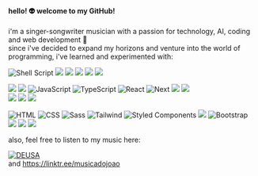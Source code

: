 #### hello! 👽 welcome to my GitHub!
i'm a singer-songwriter musician with a passion for technology, AI, coding and web development 🤖<br>
since i've decided to expand my horizons and venture into the world of programming, i've learned and experimented with:</p>
<p>
  <img src="https://img.shields.io/badge/Shell_Script-121011?style=flat&logo=gnu-bash&logoColor=white" alt="Shell Script" />
  <img src="https://img.shields.io/badge/GIT-E44C30?style=flat&logo=git&logoColor=white" />
  <img src="https://img.shields.io/badge/Oracle-F80000?style=flat&logo=Oracle&logoColor=white" />
  <img src="https://img.shields.io/badge/MariaDB-003545?style=flat&logo=mariadb&logoColor=white" />
  <img src="https://img.shields.io/badge/MySQL-4AB7F1?style=flat&logo=mysql&logoColor=white" />
  <img src="https://img.shields.io/badge/SQLite-07405E?style=flat&logo=sqlite&logoColor=white" />
</p>
<p>
  <img src="https://img.shields.io/badge/C-00599C?style=flat&logo=c&logoColor=white" />
  <img src="https://img.shields.io/badge/Java-ED8B00?style=flat&logo=openjdk&logoColor=white" />
  <img src="https://img.shields.io/badge/JavaScript-F7DF1E?style=flat&logo=javascript&logoColor=black" alt="JavaScript" />
  <img src="https://img.shields.io/badge/TypeScript-007ACC?style=flat&logo=typescript&logoColor=white" alt="TypeScript" />
  <img src="https://img.shields.io/badge/-React-333333?style=flat&logo=react" alt="React" />
  <img src="https://img.shields.io/badge/Next.js-000000?style=flat&logo=vercel&logoColor=white" alt="Next" />
  <img src="https://img.shields.io/badge/Express.js-79D442?style=flat" />
  <img src="https://img.shields.io/badge/Node.js-43853D?style=flat&logo=node.js&logoColor=white" />
  <br>
  <img src="https://img.shields.io/badge/Redux-593D88?style=flat&logo=redux&logoColor=white" />
  <img src="https://img.shields.io/badge/React_Router-CA4245?style=flat&logo=react-router&logoColor=white" />
  <img src="https://img.shields.io/badge/jQuery-0769AD?style=flat&logo=jquery&logoColor=white" />
</p>
<p>
  <img src="https://img.shields.io/badge/-HTML-F5BB80?style=flat&logo=HTML5" alt="HTML" />
  <img src="https://img.shields.io/badge/-CSS-FFFFFF?style=flat&logo=CSS3&logoColor=1572B6" alt="CSS" />
  <img src="https://img.shields.io/badge/-Sass-CC6699?style=flat&logo=sass&logoColor=white" alt="Sass" />
  <img src="https://img.shields.io/badge/Tailwind_CSS-38B2AC?style=flat&logo=tailwind-css&logoColor=white" alt="Tailwind" />
  <img src="https://img.shields.io/badge/styled--components-DB7093?style=flat&logo=styled-components&logoColor=white" alt="Styled Components" />
  <img src="https://img.shields.io/badge/Material--UI-0081CB?style=flat&logo=material-ui&logoColor=white" />
  <img src="https://img.shields.io/badge/Bootstrap-563D7C?style=flat&logo=bootstrap&logoColor=white" alt="Bootstrap" /> 
  <br>
  <img src="https://img.shields.io/badge/eslint-3A33D1?style=flat&logo=eslint&logoColor=white" />
  <img src="https://img.shields.io/badge/prettier-1A2C34?style=flat&logo=prettier&logoColor=F7BA3E" />
  <img src="https://img.shields.io/badge/Jest-323330?style=flat&logo=Jest&logoColor=white" />
</p>

<p>also, feel free to listen to my music here:</p>

[![DEUSA](https://img.shields.io/badge/DEUSA-FF0000?style=flat&logo=youtube&logoColor=white)](https://www.youtube.com/DEUSA)
<br>
and https://linktr.ee/musicadojoao

<!---
jrochafonso/jrochafonso is a ✨ special ✨ repository because its `README.md` (this file) appears on your GitHub profile.
You can click the Preview link to take a look at your changes.
--->
